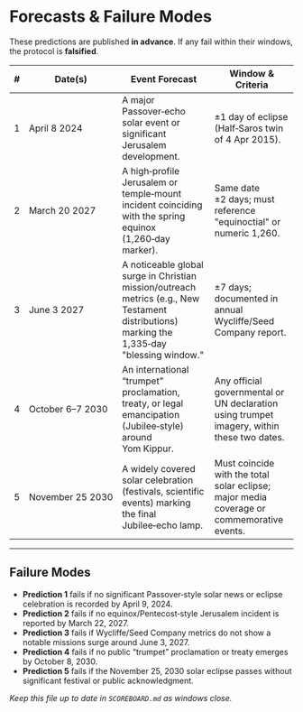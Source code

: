 # Forecasts & Failure Modes

These predictions are published **in advance**.  If any fail within their windows, the protocol is **falsified**.

| # | Date(s)               | Event Forecast                                                                      | Window & Criteria                           |
|---|-----------------------|-------------------------------------------------------------------------------------|---------------------------------------------|
| 1 | April 8 2024          | A major Passover‑echo solar event or significant Jerusalem development.              | ±1 day of eclipse (Half‑Saros twin of 4 Apr 2015).
| 2 | March 20 2027         | A high‑profile Jerusalem or temple‑mount incident coinciding with the spring equinox (1,260‑day marker). | Same date ±2 days; must reference "equinoctial" or numeric 1,260.
| 3 | June 3 2027           | A noticeable global surge in Christian mission/outreach metrics (e.g., New Testament distributions) marking the 1,335‑day "blessing window." | ±7 days; documented in annual Wycliffe/Seed Company report.
| 4 | October 6–7 2030      | An international “trumpet” proclamation, treaty, or legal emancipation (Jubilee‑style) around Yom Kippur. | Any official governmental or UN declaration using trumpet imagery, within these two dates.
| 5 | November 25 2030      | A widely covered solar celebration (festivals, scientific events) marking the final Jubilee‑echo lamp. | Must coincide with the total solar eclipse; major media coverage or commemorative events.

---

## Failure Modes

- **Prediction 1** fails if no significant Passover‑style solar news or eclipse celebration is recorded by April 9, 2024.
- **Prediction 2** fails if no equinox/Pentecost‑style Jerusalem incident is reported by March 22, 2027.
- **Prediction 3** fails if Wycliffe/Seed Company metrics do not show a notable missions surge around June 3, 2027.
- **Prediction 4** fails if no public “trumpet” proclamation or treaty emerges by October 8, 2030.
- **Prediction 5** fails if the November 25, 2030 solar eclipse passes without significant festival or public acknowledgment.

*Keep this file up to date in `SCOREBOARD.md` as windows close.*

